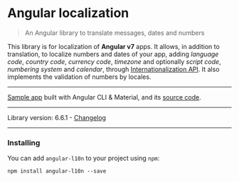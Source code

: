 # Angular localization
> An Angular library to translate messages, dates and numbers

This library is for localization of **Angular v7** apps. 
It allows, in addition to translation, to localize numbers and dates of your app, adding _language code_, _country code_, _currency code_, _timezone_ and optionally _script code_, _numbering system_ and _calendar_, through [Internationalization API](spec/configuration.md#intl-api). It also implements the validation of numbers by locales.

---

[Sample app](http://robisim74.github.io/angular-l10n-sample) built with Angular CLI & Material, and its [source code](https://github.com/robisim74/angular-l10n-sample).

---

Library version: 6.6.1 - [Changelog](https://github.com/robisim74/angular-l10n/releases) 

---

### Installing
You can add `angular-l10n` to your project using `npm`:
```Shell
npm install angular-l10n --save 
```
